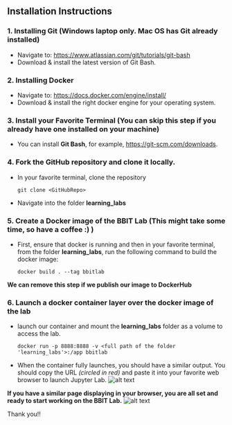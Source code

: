 ## Installation Instructions

### 1. Installing **Git** (Windows laptop only. Mac OS has Git already installed)
- Navigate to: https://www.atlassian.com/git/tutorials/git-bash
- Download & install the latest version of Git Bash.

### 2. Installing **Docker**
- Navigate to: https://docs.docker.com/engine/install/
- Download & install the right docker engine for your operating system.

### 3. Install your Favorite Terminal (You can skip this step if you already have one installed on your machine)
- You can install **Git Bash**, for example, https://git-scm.com/downloads.


### 4. Fork the GitHub repository and clone it locally.
- In your favorite terminal, clone the repository
    ```
    git clone <GitHubRepo>
    ```
- Navigate into the folder **learning_labs**

### 5. Create a **Docker image** of the BBIT Lab (This might take some time, so have a coffee :) )
- First, ensure that docker is running and then in your favorite terminal, from the folder **learning_labs**, run the following command to build the docker image:
    ```
    docker build . --tag bbitlab
    ``` 
**We can remove this step if we publish our image to DockerHub**

### 6. Launch a docker container layer over the docker image of the lab
- launch our container and mount the **learning_labs** folder as a volume to access the lab.
    ```
    docker run -p 8888:8888 -v <full path of the folder 'learning_labs'>:/app bbitlab
    ```

- When the container fully launches, you should have a similar output.
    You should copy the URL *(circled in red)* and paste it into your favorite web browser to launch Jupyter Lab.
![alt text](./data/bbit_lab.PNG)


**If you have a similar page displaying in your browser, you are all set and ready to start working on the BBIT Lab.**
![alt text](./data/bbit_lab_2.PNG)

Thank you!!